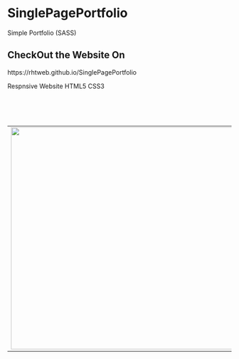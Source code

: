 # SinglePagePortfolio
Simple Portfolio (SASS)

<h2>CheckOut the Website On</h2>
https://rhtweb.github.io/SinglePagePortfolio

Respnsive Website
HTML5 CSS3
<!--

-->
<br />
<br />
<br />
<table>
  <tr>
   <td><img src="" width="700" height="500"></td>
   <td>
    <h3>Contact Me</h3>
<ul>
  <li>
    My Portfolio Website <br /> https://rhtwebportfolio.web.app/
  </li>
  <li>
    LinkedIn <br />  https://www.linkedin.com/in/RhtWeb
  </li>
  <li>
    GitHub  <br />    https://github.com/RhtWeb
  </li>
  </ul>
   </td>
 </tr>
 </table>
